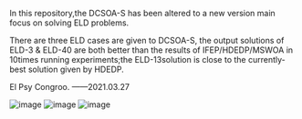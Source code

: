 In this repository,the DCSOA-S has been altered to a new version main focus on solving ELD problems.

There are three ELD cases are given to DCSOA-S, the output solutions of ELD-3 & ELD-40 are both better than the results of IFEP/HDEDP/MSWOA in 10times running experiments;the ELD-13solution is close to the currently-best solution given by HDEDP.

El Psy Congroo.
——2021.03.27

![image](https://user-images.githubusercontent.com/61769609/112724634-42c00180-8f4f-11eb-9f96-caa208edfeea.png)
![image](https://user-images.githubusercontent.com/61769609/112724636-45baf200-8f4f-11eb-907a-56d56f738e94.png)
![image](https://user-images.githubusercontent.com/61769609/112724642-4e132d00-8f4f-11eb-8448-a424a1ac293b.png)
